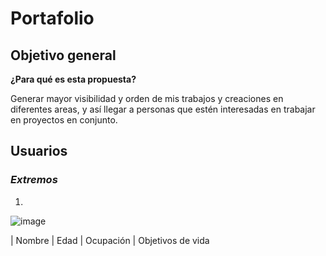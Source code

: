 # Portafolio
## Objetivo general
**¿Para qué es esta propuesta?**

Generar mayor visibilidad y orden de mis trabajos y creaciones en diferentes areas, y así llegar a personas que estén interesadas en trabajar en proyectos en conjunto.

## Usuarios
### *Extremos*
1.
![image]()

| Nombre | Edad | Ocupación | Objetivos de vida
